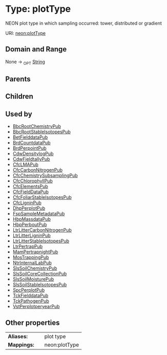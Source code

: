 
# Type: plotType


NEON plot type in which sampling occurred: tower, distributed or gradient

URI: [neon:plotType](https://data.neonscience.org/plotType)


## Domain and Range

None ->  <sub>OPT</sub> [String](types/String.md)

## Parents


## Children


## Used by

 * [BbcRootChemistryPub](BbcRootChemistryPub.md)
 * [BbcRootStableIsotopesPub](BbcRootStableIsotopesPub.md)
 * [BetFielddataPub](BetFielddataPub.md)
 * [BrdCountdataPub](BrdCountdataPub.md)
 * [BrdPerpointPub](BrdPerpointPub.md)
 * [CdwDensitylogPub](CdwDensitylogPub.md)
 * [CdwFieldtallyPub](CdwFieldtallyPub.md)
 * [CfcLMAPub](CfcLMAPub.md)
 * [CfcCarbonNitrogenPub](CfcCarbonNitrogenPub.md)
 * [CfcChemistrySubsamplingPub](CfcChemistrySubsamplingPub.md)
 * [CfcChlorophyllPub](CfcChlorophyllPub.md)
 * [CfcElementsPub](CfcElementsPub.md)
 * [CfcFieldDataPub](CfcFieldDataPub.md)
 * [CfcFoliarStableIsotopesPub](CfcFoliarStableIsotopesPub.md)
 * [CfcLigninPub](CfcLigninPub.md)
 * [DhpPerplotPub](DhpPerplotPub.md)
 * [FspSampleMetadataPub](FspSampleMetadataPub.md)
 * [HbpMassdataPub](HbpMassdataPub.md)
 * [HbpPerboutPub](HbpPerboutPub.md)
 * [LtrLitterCarbonNitrogenPub](LtrLitterCarbonNitrogenPub.md)
 * [LtrLitterLigninPub](LtrLitterLigninPub.md)
 * [LtrLitterStableIsotopesPub](LtrLitterStableIsotopesPub.md)
 * [LtrPertrapPub](LtrPertrapPub.md)
 * [MamPertrapnightPub](MamPertrapnightPub.md)
 * [MosTrappingPub](MosTrappingPub.md)
 * [NtrInternalLabPub](NtrInternalLabPub.md)
 * [SlsSoilChemistryPub](SlsSoilChemistryPub.md)
 * [SlsSoilCoreCollectionPub](SlsSoilCoreCollectionPub.md)
 * [SlsSoilMoisturePub](SlsSoilMoisturePub.md)
 * [SlsSoilStableIsotopesPub](SlsSoilStableIsotopesPub.md)
 * [SpcPerplotPub](SpcPerplotPub.md)
 * [TckFielddataPub](TckFielddataPub.md)
 * [TckPathogenPub](TckPathogenPub.md)
 * [VstPerplotperyearPub](VstPerplotperyearPub.md)

## Other properties

|  |  |  |
| --- | --- | --- |
| **Aliases:** | | plot type |
| **Mappings:** | | neon:plotType |


